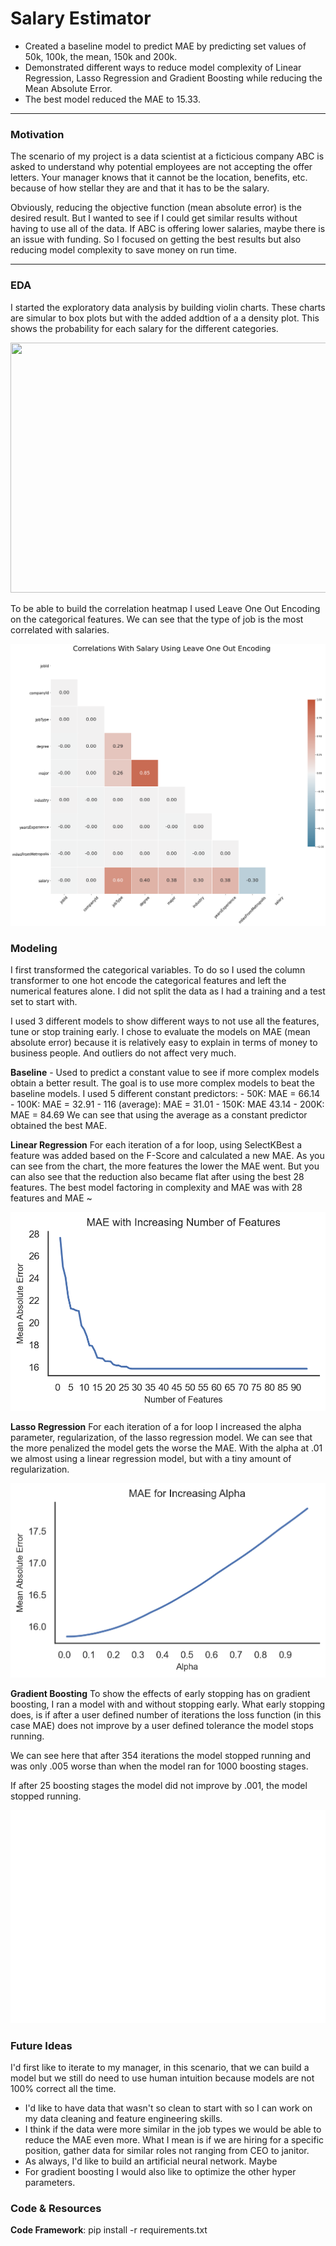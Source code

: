 # Salary Estimator
- Created a baseline model to predict MAE by predicting set values of 50k, 100k, the mean, 150k and 200k. 
- Demonstrated different ways to reduce model complexity of Linear Regression, Lasso Regression and Gradient Boosting while reducing the Mean Absolute Error.
- The best model reduced the MAE to 15.33.
  
---
### Motivation
The scenario of my project is a data scientist at a  ficticious company ABC is asked to understand why potential employees are not accepting the offer letters. Your manager knows that it cannot be the location, benefits, etc. because of how stellar they are and that it has to be the salary. 

Obviously, reducing the objective function (mean absolute error) is the desired result. But I wanted to see if I could get similar results without having to use all of the data. If ABC is offering lower salaries, maybe there  is an issue with funding. So I focused on getting the best results but also reducing model complexity to save money on run time.

---
### EDA
I started the exploratory data analysis by building violin charts. These charts are simular to box plots but with the added addtion of a a density plot. This shows the probability for each salary for the different categories.

<img src="https://media.giphy.com/media/yDaNAFetCCDs4oYMe9/giphy.gif" width = "650" height = "400" />

To be able to build the correlation heatmap I used Leave One Out Encoding on the categorical features. We can see that the type of job is the most correlated with salaries.

![Screenshot](LeaveOneOutCorrelations.png)

### Modeling
I first transformed the categorical variables. To do so I used the column transformer to one hot encode the categorical features and left the numerical features alone. I did not split the data as I had a training and a test set to start with. 

I used 3 different models to show different ways to not use all the features, tune or stop training early. I chose to evaluate the models on MAE (mean absolute error) because it is relatively easy to explain in terms of money to business people. And outliers do not affect very much.

**Baseline** - Used to predict a constant value to see if more complex models obtain a better result. The goal is to use more complex models to beat the baseline models. I used 5 different constant predictors:
    - 50K: MAE = 66.14
    - 100K: MAE = 32.91
    - 116 (average): MAE = 31.01
    - 150K: MAE 43.14
    - 200K: MAE = 84.69
  We can see that using the average as a constant predictor obtained the best MAE.

  **Linear Regression** For each iteration of a for loop, using SelectKBest a feature was added based on the F-Score and calculated a new MAE. As you can see from the chart, the more features the lower the MAE went. But you can also see that the reduction also became flat after using the best 28 features. The best model factoring in complexity and MAE was with 28 features and MAE ~ 

 ![Screenshot](LinearNumFeatures.png)
 
  **Lasso Regression** For each iteration of a for loop I increased the alpha parameter, regularization, of the lasso regression model. We can see that the more penalized the model gets the worse the MAE. With the alpha at .01 we almost using a linear regression model, but with a tiny amount of regularization.

  ![Screenshot](LassoMAE.png)

  **Gradient Boosting** To show the effects of early stopping has on gradient boosting, I ran a model with and without stopping early. What early stopping does, is if after a user defined number of iterations the loss function (in this case MAE) does not improve by a user defined tolerance the model stops running.

  We can see here that after 354 iterations the model stopped running and was only .005 worse than when the model ran for 1000 boosting stages.

  If after 25 boosting stages the model did not improve by .001, the model stopped running.

  ![Screenshot](EarlyStopping.png)

### Future Ideas
I'd first like to iterate to my manager, in this scenario, that we can build a model but we still do need to use human intuition because models are not 100% correct all the time.
  - I'd like to have data that wasn't so clean to start with so I can work on my data cleaning and feature engineering skills.
  - I think if the data were more similar in the job types we would be able to reduce the MAE even more. What I mean is if we are hiring for a specific position, gather data for similar roles not ranging from CEO to janitor.
  - As always, I'd like to build an artificial neural network. Maybe
  - For gradient boosting I would also like to optimize the other hyper parameters.

### Code & Resources
**Code Framework**: pip install -r requirements.txt
